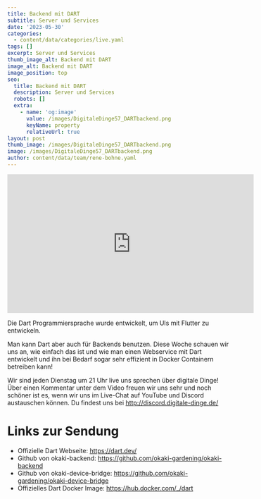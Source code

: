 ```yaml
---
title: Backend mit DART
subtitle: Server und Services
date: '2023-05-30'
categories:
  - content/data/categories/live.yaml
tags: []
excerpt: Server und Services
thumb_image_alt: Backend mit DART
image_alt: Backend mit DART
image_position: top
seo:
  title: Backend mit DART
  description: Server und Services
  robots: []
  extra:
    - name: 'og:image'
      value: /images/DigitaleDinge57_DARTbackend.png
      keyName: property
      relativeUrl: true
layout: post
thumb_image: /images/DigitaleDinge57_DARTbackend.png
image: /images/DigitaleDinge57_DARTbackend.png
author: content/data/team/rene-bohne.yaml
---
```

<iframe width="560" height="315"
src="https://www.youtube-nocookie.com/embed/CWp-6FMM8Fg?modestbranding=1"
frameborder="0" allow="accelerometer; autoplay; encrypted-media;
gyroscope; picture-in-picture" allowfullscreen>\\\</iframe>

Die Dart Programmiersprache wurde entwickelt, um UIs mit Flutter zu entwickeln. 

Man kann Dart aber auch für Backends benutzen. Diese Woche schauen wir uns an, wie einfach das ist und wie man einen Webservice mit Dart entwickelt und ihn bei Bedarf sogar sehr effizient in Docker Containern betreiben kann!

Wir sind jeden Dienstag um 21 Uhr live uns sprechen über digitale Dinge! Über einen Kommentar unter dem Video freuen wir uns sehr und noch schöner ist es, wenn wir uns im Live-Chat auf YouTube und Discord austauschen können. Du findest uns bei http://discord.digitale-dinge.de/

# Links zur Sendung

* Offizielle Dart Webseite: https://dart.dev/
* Github von okaki-backend: https://github.com/okaki-gardening/okaki-backend
* Github von okaki-device-bridge: https://github.com/okaki-gardening/okaki-device-bridge
* Offizielles Dart Docker Image: https://hub.docker.com/_/dart

